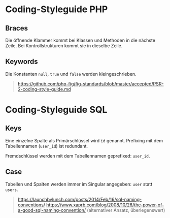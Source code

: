 # Coding-Styleguide PHP

## Braces
Die öffnende Klammer kommt bei Klassen und Methoden in die nächste Zeile. Bei Kontrollstrukturen kommt sie in dieselbe Zeile.

## Keywords
Die Konstanten `null`, `true` und `false` werden kleingeschrieben.

> https://github.com/php-fig/fig-standards/blob/master/accepted/PSR-2-coding-style-guide.md

# Coding-Styleguide SQL

## Keys
Eine einzelne Spalte als Primärschlüssel wird `id` genannt. Prefixing mit dem Tabellennamen (`user_id`) ist redundant.

Fremdschlüssel werden mit dem Tabellennamen geprefixed: `user_id`.

## Case
Tabellen und Spalten werden immer im Singular angegeben: `user` statt `users`.

> https://launchbylunch.com/posts/2014/Feb/16/sql-naming-conventions/
> https://www.xaprb.com/blog/2008/10/26/the-power-of-a-good-sql-naming-convention/ (alternativer Ansatz, überlegenswert)
